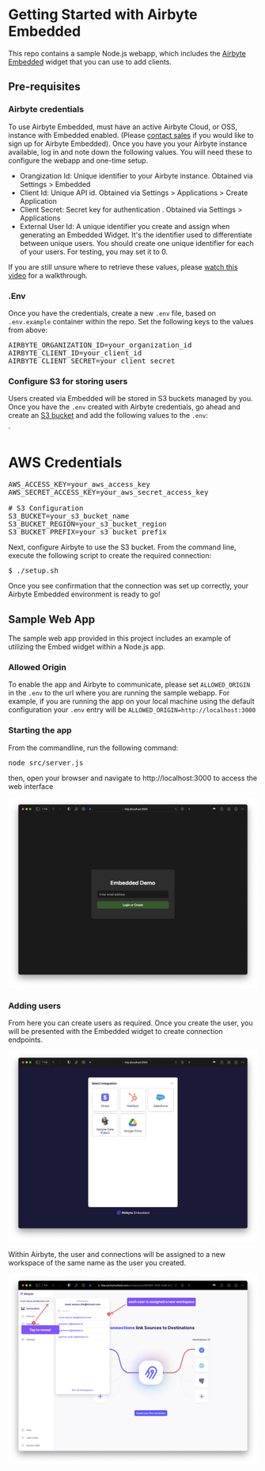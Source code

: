 # Getting Started with Airbyte Embedded

This repo contains a sample Node.js webapp, which includes the [Airbyte Embedded](https://airbyte.com/embedded) widget that you can use to add clients.

## Pre-requisites

### Airbyte credentials
To use Airbyte Embedded, must have an active Airbyte Cloud, or OSS, instance with Embedded enabled. (Please [contact sales](https://share.hsforms.com/2uRdBz9VoTWiCtjECzRYgawcvair) if you would like to sign up for Airbyte Embedded).
Once you have you your Airbyte instance available, log in and note down the following values. You will need these to configure the webapp and one-time setup.

- Orangization Id: Unique identifier to your Airbyte instance. Obtained via Settings > Embedded
- Client Id: Unique API id. Obtained via Settings > Applications > Create Application
- Client Secret: Secret key for authentication . Obtained via Settings > Applications 
- External User Id: A unique identifier you create and assign when generating an Embedded Widget. It's the identifier used to differentiate between unique users. You should create one unique identifier for each of your users. For testing, you may set it to 0.

If you are still unsure where to retrieve these values, please [watch this video](https://youtu.be/H6ik3HAj0iY) for a walkthrough.


### .Env
Once you have the credentials, create a new `.env` file, based on `.env.example` container within the repo. Set the following keys to the values from above:

<pre>
AIRBYTE_ORGANIZATION_ID=your_organization_id
AIRBYTE_CLIENT_ID=your_client_id
AIRBYTE_CLIENT_SECRET=your_client_secret
</pre>

### Configure S3 for storing users
Users created via Embedded will be stored in S3 buckets managed by you. Once you have the `.env` created with Airbyte credentials, go ahead and create an [S3 bucket](https://docs.aws.amazon.com/AmazonS3/latest/userguide/GetStartedWithS3.html) and add the following values to the `.env`:

`
# AWS Credentials
<pre>
AWS_ACCESS_KEY=your_aws_access_key
AWS_SECRET_ACCESS_KEY=your_aws_secret_access_key

# S3 Configuration
S3_BUCKET=your_s3_bucket_name
S3_BUCKET_REGION=your_s3_bucket_region
S3_BUCKET_PREFIX=your_s3_bucket_prefix
</pre>

Next, configure Airbyte to use the S3 bucket. From the command line, execute the following script to create the required connection:

<pre>
$ ./setup.sh
</pre>

Once you see confirmation that the connection was set up correctly, your Airbyte Embedded environment is ready to go!

## Sample Web App
The sample web app provided in this project includes an example of utilizing the Embed widget within a Node.js app. 

### Allowed Origin
To enable the app and Airbyte to communicate, please set `ALLOWED_ORIGIN` in the `.env` to the url where you are running the sample webapp. For example, if you are running the app on your local machine using the default configuration your `.env` entry will be `ALLOWED_ORIGIN=http://localhost:3000`


### Starting the app
From the commandline, run the following command:

<pre>
node src/server.js
</pre>

then, open your browser and navigate to http://localhost:3000 to access the web interface

![Web app home](homepage.png)


### Adding users
From here you can create users as required. Once you create the user, you will be presented with the Embedded widget to create connection endpoints. 

![Embedded widget running in webapp](embed-wiget-screenshot.png)

Within Airbyte, the user and connections will be assigned to a new workspace of the same name as the user you created. 

![Changing Workspaces](workspaces.png)


